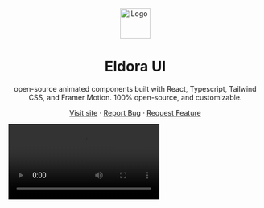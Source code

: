 <div align="center">
  <a href="https://github.com/karthikmudunuri/eldoraui">


 <img src="https://github.com/user-attachments/assets/02d84173-c513-4180-936f-35c24ec38209" alt="Logo" width="60" height="60">
  </a>
  <h1 align="center">Eldora UI</h1>
  <p align="center">
   open-source animated components built with React, Typescript, Tailwind CSS, and Framer Motion.
100% open-source, and customizable.
  </p>
  <p>
    
   <a href="https://www.eldoraui.site/">Visit site</a>
    ·
    <a href="https://github.com/karthikmudunuri/eldoraui/issues">Report Bug</a>
    ·
    <a href="https://github.com/karthikmudunuri/eldoraui/issues">Request Feature</a>
  </p>
</div>

<!-- ABOUT THE PROJECT -->
<video  controls autoplay src="https://github.com/user-attachments/assets/ea983729-19ef-498f-96fc-d098c56441c0" alt="Eldora UI" />




## Explore components

Visit [https://www.eldoraui.site/components](https://www.eldoraui.site/components) to view the documentation.

## About The Project

 open-source animated components built with React, Typescript, Tailwind CSS, and Framer Motion.
100% open-source, and customizable.

If you want to join this journey, <a href="https://discord.gg/">join our discord community</a>

## License

Licensed under the [MIT license.]([https://www.eldoraui.site/components](https://github.com/karthikmudunuri/eldoraui/blob/main/LICENSE))
